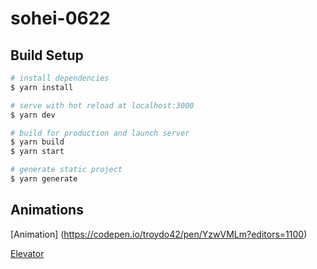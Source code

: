 # sohei-0622

## Build Setup

```bash
# install dependencies
$ yarn install

# serve with hot reload at localhost:3000
$ yarn dev

# build for production and launch server
$ yarn build
$ yarn start

# generate static project
$ yarn generate
```

## Animations
[Animation]
(https://codepen.io/troydo42/pen/YzwVMLm?editors=1100)

[Elevator](http://tholman.com/elevator.js/)
